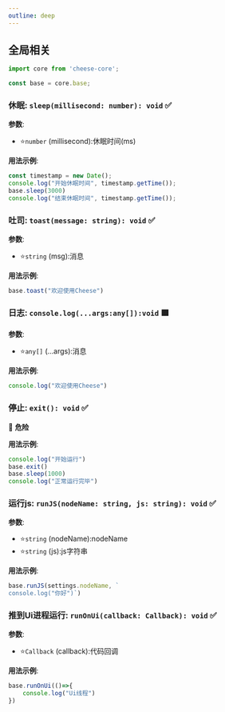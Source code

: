 ```yaml
---
outline: deep
---
```


## 全局相关

```typescript
import core from 'cheese-core';

const base = core.base;
```

### 休眠: `sleep(millisecond: number): void`  :white_check_mark:

**参数**:

- :star:`number` (millisecond):休眠时间(ms)

**用法示例**:

```typescript
const timestamp = new Date();
console.log("开始休眠时间", timestamp.getTime());
base.sleep(3000)
console.log("结束休眠时间", timestamp.getTime()); 
```

### 吐司: `toast(message: string): void`  :white_check_mark:

**参数**:

- :star:`string` (msg):消息

**用法示例**:

```typescript
base.toast("欢迎使用Cheese")
```

### 日志: `console.log(...args:any[]):void` :green_square:

**参数**:

- :star:`any[]` (...args):消息

**用法示例**:

```typescript
console.log("欢迎使用Cheese")
```

### 停止: `exit(): void` :white_check_mark:

:rotating_light: **危险**

**用法示例**:

```typescript
console.log("开始运行")
base.exit()
base.sleep(1000)
console.log("正常运行完毕")
```

### 运行js: `runJS(nodeName: string, js: string): void` :white_check_mark:

**参数**:

- :star:`string` (nodeName):nodeName
- :star:`string` (js):js字符串

**用法示例**:

```typescript
base.runJS(settings.nodeName, `
console.log("你好")`)
```

### 推到Ui进程运行: `runOnUi(callback: Callback): void` :white_check_mark:

**参数**:
- :star:`Callback` (callback):代码回调

**用法示例**:
```typescript
base.runOnUi(()=>{
    console.log("Ui线程")
})
```
